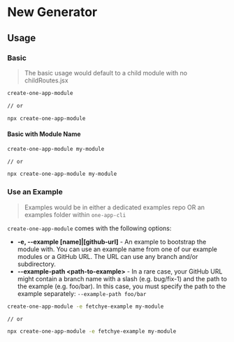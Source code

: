 # New Generator

## Usage

### Basic

> The basic usage would default to a child module with no childRoutes.jsx

```sh
create-one-app-module

// or

npx create-one-app-module
```

#### Basic with Module Name

```sh
create-one-app-module my-module

// or

npx create-one-app-module my-module
```

### Use an Example

> Examples would be in either a dedicated examples repo OR an examples folder
> within `one-app-cli`

`create-one-app-module` comes with the following options:

- **-e, --example [name]|[github-url]** - An example to bootstrap the module
  with. You can use an example name from one of our example modules or a GitHub
  URL. The URL can use any branch and/or subdirectory.
- **--example-path &lt;path-to-example&gt;** - In a rare case, your GitHub URL
  might contain a branch name with a slash (e.g. bug/fix-1) and the path to the
  example (e.g. foo/bar). In this case, you must specify the path to the example
  separately: `--example-path foo/bar`

```sh
create-one-app-module -e fetchye-example my-module

// or

npx create-one-app-module -e fetchye-example my-module
```
